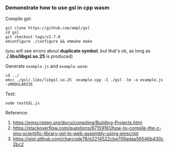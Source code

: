 ### Demonstrate how to use gsl in cpp wasm


Compile gsl:
```
git clone https://github.com/ampl/gsl
cd gsl
git checkout tags/v2.7.0
emconfigure ./configure && emmake make 
```
(you will see errors about **duplicate symbol**, but that's ok, as long as **./.libs/libgsl.so.25** is produced)

Generate `example.js` and `example.wasm`:
```
cd ../
emcc ./gsl/.libs/libgsl.so.25  example.cpp -I ./gsl -lm -o example.js -sMODULARIZE
```


Test:

```
node testGSL.js
```



Reference:
1. https://emscripten.org/docs/compiling/Building-Projects.html
2. https://stackoverflow.com/questions/67159161/how-to-compile-the-c-gnu-scientific-library-gsl-to-web-assembly-using-emscript
3. https://gist.github.com/charcode78/e2214522cbe709adaa56546b430c2bc2 